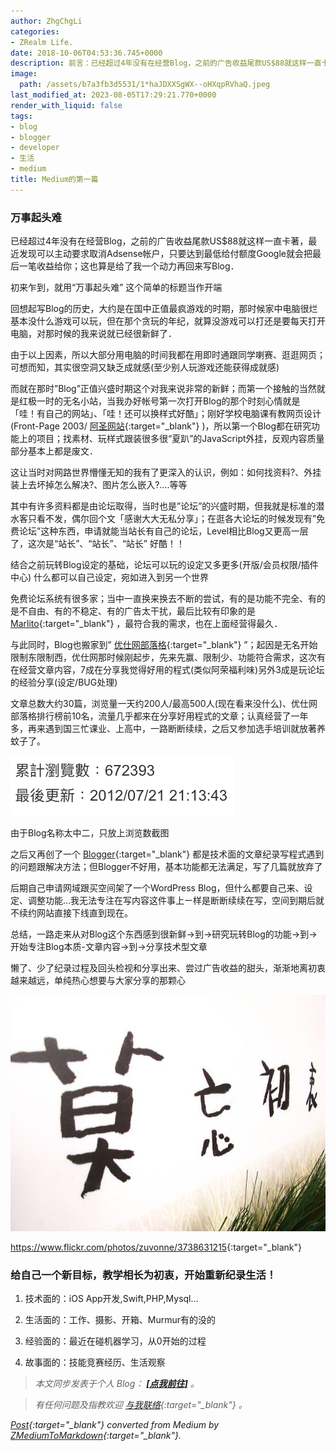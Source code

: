 ```yaml
---
author: ZhgChgLi
categories:
- ZRealm Life.
date: 2018-10-06T04:53:36.745+0000
description: 前言：已经超过4年没有在经营Blog，之前的广告收益尾款US$88就这样一直卡著，最近发现可以主动要求取消Adsense帐户，只要达到最低给付额度Google就会把最后一笔收益给你；这也算是给了我一个动力再回来写Blog．
image:
  path: /assets/b7a3fb3d5531/1*haJDXXSgWX--oHXqpRVhaQ.jpeg
last_modified_at: 2023-08-05T17:29:21.770+0000
render_with_liquid: false
tags:
- blog
- blogger
- developer
- 生活
- medium
title: Medium的第一篇
---
```


### 万事起头难



已经超过4年没有在经营Blog，之前的广告收益尾款US$88就这样一直卡著，最近发现可以主动要求取消Adsense帐户，只要达到最低给付额度Google就会把最后一笔收益给你；这也算是给了我一个动力再回来写Blog．



初来乍到，就用“万事起头难” 这个简单的标题当作开端



回想起写Blog的历史，大约是在国中正值最疯游戏的时期，那时候家中电脑很烂基本没什么游戏可以玩，但在那个贪玩的年纪，就算没游戏可以打还是要每天打开电脑，对那时候的我来说就已经很新鲜了．



由于以上因素，所以大部分用电脑的时间我都在用即时通跟同学喇赛、逛逛网页；可想而知，其实很空洞又缺乏成就感(至少别人玩游戏还能获得成就感)



而就在那时”Blog”正值兴盛时期这个对我来说非常的新鲜；而第一个接触的当然就是红极一时的无名小站，当我办好帐号第一次打开Blog的那个时刻心情就是「哇！有自己的网站」、「哇！还可以换样式好酷」；刚好学校电脑课有教网页设计(Front-Page 2003/ [阿圣网站](http://sheng.phy.nknu.edu.tw/){:target="_blank"} )，所以第一个Blog都在研究功能上的项目；找素材、玩样式跟装很多很“夏趴”的JavaScript外挂，反观内容质量部分基本上都是废文．



这让当时对网路世界懵懂无知的我有了更深入的认识，例如：如何找资料?、外挂装上去坏掉怎么解决?、图片怎么嵌入?….等等



其中有许多资料都是由论坛取得，当时也是”论坛”的兴盛时期，但我就是标准的潜水客只看不发，偶尔回个文「感谢大大无私分享」；在逛各大论坛的时候发现有”免费论坛”这种东西，申请就能当站长有自己的论坛，Level相比Blog又更高一层了，这次是“站长”、“站长”、“站长” 好酷！！



结合之前玩转Blog设定的基础，论坛可以玩的设定又多更多(开版/会员权限/插件中心) 什么都可以自己设定，宛如进入到另一个世界



免费论坛系统有很多家；当中一直换来换去不断的尝试，有的是功能不完全、有的是不自由、有的不稳定、有的广告太干扰，最后比较有印象的是 [Marlito](https://free.com.tw/free-discuz-forum-marlito/){:target="_blank"} ，最符合我的需求，也在上面经营得最久．



与此同时，Blog也搬家到” [优仕网部落格](http://blog.youthwant.com.tw){:target="_blank"} ”；起因是无名开始限制东限制西，优仕网那时候刚起步，先来先赢、限制少、功能符合需求，这次有在经营文章内容，7成在分享我觉得好用的程式(类似阿荣福利味)另外3成是玩论坛的经验分享(设定/BUG处理)



文章总数大约30篇，浏览量一天约200人/最高500人(现在看来没什么)、优仕网部落格排行榜前10名，流量几乎都来在分享好用程式的文章；认真经营了一年多，再来遇到国三忙课业、上高中，一路断断续续，之后又参加选手培训就放著养蚊子了。



![由于Blog名称太中二，只放上浏览数截图](/assets/b7a3fb3d5531/1*4f2u_8dJ_OOeDcKt_Msayg.png)



由于Blog名称太中二，只放上浏览数截图



之后又再创了一个 [Blogger](https://www.blogger.com/about/?r=1-null_user){:target="_blank"} 都是技术面的文章纪录写程式遇到的问题跟解决方法；但Blogger不好用，基本功能都无法满足，写了几篇就放弃了



后期自己申请网域跟买空间架了一个WordPress Blog，但什么都要自己来、设定、调整功能…我无法专注在写内容这件事上ㄧ样是断断续续在写，空间到期后就不续约网站直接下线直到现在。



总结，一路走来从对Blog这个东西感到很新鲜-&gt;到-&gt;研究玩转Blog的功能-&gt;到-&gt;开始专注Blog本质-文章内容-&gt;到-&gt;分享技术型文章



懒了、少了纪录过程及回头检视和分享出来、尝过广告收益的甜头，渐渐地离初衷越来越远，单纯热心想要与大家分享的那颗心



![<https://www.flickr.com/photos/zuvonne/3738631215>{:target="_blank"}](/assets/b7a3fb3d5531/1*haJDXXSgWX--oHXqpRVhaQ.jpeg)



<https://www.flickr.com/photos/zuvonne/3738631215>{:target="_blank"}



### 给自己一个新目标，教学相长为初衷，开始重新纪录生活！



1. 技术面的：iOS App开发,Swift,PHP,Mysql…


2. 生活面的：工作、摄影、开箱、Murmur有的没的


3. 经验面的：最近在碰机器学习，从0开始的过程


4. 故事面的：技能竞赛经历、生活观察



> *本文同步发表于个人 Blog： [**[点我前往]**](../b7a3fb3d5531/) 。*



> *有任何问题及指教欢迎 [与我联络](https://www.zhgchg.li/contact){:target="_blank"} 。*



*[Post](https://medium.com/zrealm-life/medium%E7%9A%84%E7%AC%AC%E4%B8%80%E7%AF%87-b7a3fb3d5531){:target="_blank"} converted from Medium by [ZMediumToMarkdown](https://github.com/ZhgChgLi/ZMediumToMarkdown){:target="_blank"}.*
